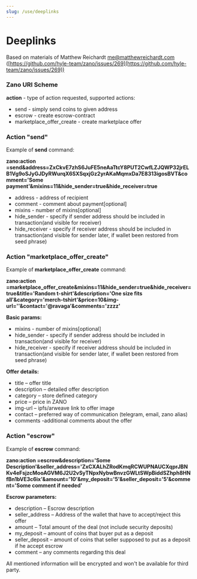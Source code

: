 ```yaml
---
slug: /use/deeplinks
---
```


# Deeplinks

Based on materials of Matthew Reichardt [me@matthewreichardt.com](mailto:me@matthewreichardt.com) ([https://github.com/hyle-team/zano/issues/269](https://github.com/hyle-team/zano/issues/269))

### Zano URI Scheme

**action** - type of action requested, supported actions:

- send - simply send coins to given address
- escrow - create escrow-contract
- marketplace\_offer\_create - create marketplace offer

### Action "send"

Example of **send** command:

**zano\:action
\=send\&address=ZxCkvE7zhS6JuFE5neAaTtcY8PUT2CwfLZJQWP32jrELB1Vg9oSJyGJDyRWurqX6SXSqxjGz2yrAKaMqmxDa7E8313igosBVT\&comment='Some payment'\&mixins=11\&hide\_sender=true\&hide\_receiver=true**

- address - address of recipient
- comment - comment about payment\[optional]
- mixins - number of mixins\[optional]
- hide\_sender - specify if sender address should be included in transaction(and visible for receiver)
- hide\_receiver - specify if receiver address should be included in transaction(and visible for sender later, if wallet been restored from seed phrase)

### Action "marketplace\_offer\_create"

Example of **marketplace\_offer\_create** command:

**zano\:action
\=marketplace\_offer\_create\&mixins=11\&hide\_sender=true\&hide\_receiver=true\&title='Random t-shirt'\&description='One size fits all'\&category='merch-tshirt'\&price=10\&img-url=''\&contact='@ravaga'\&comments='zzzz'**

**Basic params:**

- mixins - number of mixins\[optional]
- hide\_sender - specify if sender address should be included in transaction(and visible for receiver)
- hide\_receiver - specify if receiver address should be included in transaction(and visible for sender later, if wallet been restored from seed phrase)

**Offer details:**

- title – offer title
- description – detailed offer description
- category – store defined category
- price – price in ZANO
- img-url – ipfs/arweave link to offer image
- contact – preferred way of communication (telegram, email, zano alias)
- comments -additional comments about the offer

### Action "escrow"

Example of **escrow** command:

**zano\:action
\=escrow\&description='Some Description'\&seller\_address='ZxCXALhZRodKmqRCWUPNAUCXqprJBNKv4eFsjzcMooAGVM6J2U2vSyTNpxNybwBnvzGWLtSWpBiddSZhph8HNfBn1bVE3c6ix'\&amount='10'\&my\_deposit='5'\&seller\_deposit='5'\&comment='Some comment if needed'**

**Escrow parameters:**

- description – Escrow description
- seller\_address – Address of the wallet that have to accept/reject this offer
- amount – Total amount of the deal (not include security deposits)
- my\_deposit – amount of coins that buyer put as a deposit
- seller\_deposit – amount of coins that seller supposed to put as a deposit if he accept escrow
- comment – any comments regarding this deal

All mentioned information will be encrypted and won't be available for third party.
